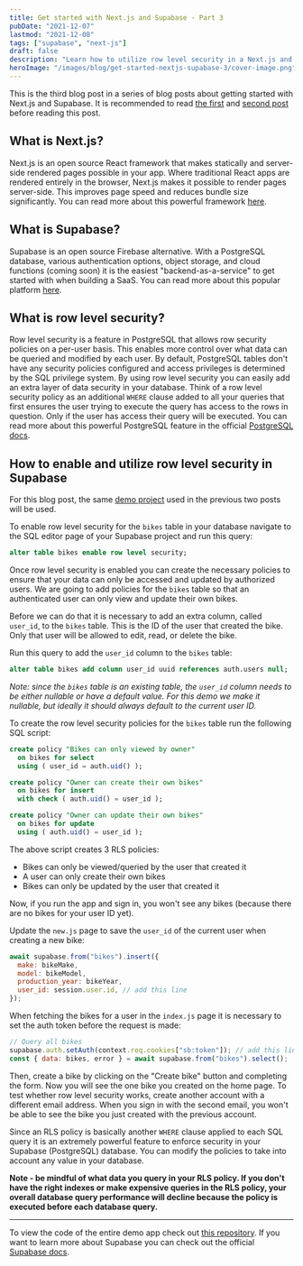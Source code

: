 ```yaml
---
title: Get started with Next.js and Supabase - Part 3
pubDate: "2021-12-07"
lastmod: "2021-12-08"
tags: ["supabase", "next-js"]
draft: false
description: "Learn how to utilize row level security in a Next.js and Supabase app"
heroImage: "/images/blog/get-started-nextjs-supabase-3/cover-image.png"
---
```


This is the third blog post in a series of blog posts about getting started with Next.js and Supabase. It is recommended to read [the first](/blog/get-started-with-nextjs-supabase-part-1) and [second post](/blog/get-started-with-nextjs-supabase-part-2) before reading this post.

## What is Next.js?

Next.js is an open source React framework that makes statically and server-side rendered pages possible in your app. Where traditional React apps are rendered entirely in the browser, Next.js makes it possible to render pages server-side. This improves page speed and reduces bundle size significantly. You can read more about this powerful framework [here](https://nextjs.org).

## What is Supabase?

Supabase is an open source Firebase alternative. With a PostgreSQL database, various authentication options, object storage, and cloud functions (coming soon) it is the easiest "backend-as-a-service" to get started with when building a SaaS. You can read more about this popular platform [here](https://supabase.io/).

## What is row level security?

Row level security is a feature in PostgreSQL that allows row security policies on a per-user basis. This enables more control over what data can be queried and modified by each user. By default, PostgreSQL tables don't have any security policies configured and access privileges is determined by the SQL privilege system. By using row level security you can easily add an extra layer of data security in your database. Think of a row level security policy as an additional `WHERE` clause added to all your queries that first ensures the user trying to execute the query has access to the rows in question. Only if the user has access their query will be executed. You can read more about this powerful PostgreSQL feature in the official [PostgreSQL docs](https://www.postgresql.org/docs/current/ddl-rowsecurity.html).

## How to enable and utilize row level security in Supabase

For this blog post, the same [demo project](https://github.com/Ngineer101/nextjs-supabase-crud) used in the previous two posts will be used.

To enable row level security for the `bikes` table in your database navigate to the SQL editor page of your Supabase project and run this query:

```sql
alter table bikes enable row level security;
```

Once row level security is enabled you can create the necessary policies to ensure that your data can only be accessed and updated by authorized users. We are going to add policies for the `bikes` table so that an authenticated user can only view and update their own bikes.

Before we can do that it is necessary to add an extra column, called `user_id`, to the `bikes` table. This is the ID of the user that created the bike. Only that user will be allowed to edit, read, or delete the bike.

Run this query to add the `user_id` column to the `bikes` table:

```sql
alter table bikes add column user_id uuid references auth.users null;
```

_Note: since the `bikes` table is an existing table, the `user_id` column needs to be either nullable or have a default value. For this demo we make it nullable, but ideally it should always default to the current user ID._

To create the row level security policies for the `bikes` table run the following SQL script:

```sql
create policy "Bikes can only viewed by owner"
  on bikes for select
  using ( user_id = auth.uid() );

create policy "Owner can create their own bikes"
  on bikes for insert
  with check ( auth.uid() = user_id );

create policy "Owner can update their own bikes"
  on bikes for update
  using ( auth.uid() = user_id );
```

The above script creates 3 RLS policies:

- Bikes can only be viewed/queried by the user that created it
- A user can only create their own bikes
- Bikes can only be updated by the user that created it

Now, if you run the app and sign in, you won't see any bikes (because there are no bikes for your user ID yet).

Update the `new.js` page to save the `user_id` of the current user when creating a new bike:

```js
await supabase.from("bikes").insert({
  make: bikeMake,
  model: bikeModel,
  production_year: bikeYear,
  user_id: session.user.id, // add this line
});
```

When fetching the bikes for a user in the `index.js` page it is necessary to set the auth token before the request is made:

```js
// Query all bikes
supabase.auth.setAuth(context.req.cookies["sb:token"]); // add this line
const { data: bikes, error } = await supabase.from("bikes").select();
```

Then, create a bike by clicking on the "Create bike" button and completing the form. Now you will see the one bike you created on the home page. To test whether row level security works, create another account with a different email address. When you sign in with the second email, you won't be able to see the bike you just created with the previous account.

Since an RLS policy is basically another `WHERE` clause applied to each SQL query it is an extremely powerful feature to enforce security in your Supabase (PostgreSQL) database. You can modify the policies to take into account any value in your database.

**Note - be mindful of what data you query in your RLS policy. If you don't have the right indexes or make expensive queries in the RLS policy, your overall database query performance will decline because the policy is executed before each database query.**

---

To view the code of the entire demo app check out [this repository](https://github.com/Ngineer101/nextjs-supabase-crud). If you want to learn more about Supabase you can check out the official [Supabase docs](https://supabase.io/docs).
